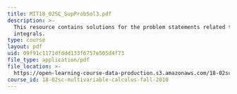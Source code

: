 ```yaml
---
title: MIT18_02SC_SupProbSol3.pdf
description: >-
  This resource contains solutions for the problem statements related to double
  integrals.
type: course
layout: pdf
uid: 09f91c1171dfddd133f6757e505d4f73
file_type: application/pdf
file_location: >-
  https://open-learning-course-data-production.s3.amazonaws.com/18-02sc-multivariable-calculus-fall-2010/09f91c1171dfddd133f6757e505d4f73_MIT18_02SC_SupProbSol3.pdf
course_id: 18-02sc-multivariable-calculus-fall-2010
---
```

